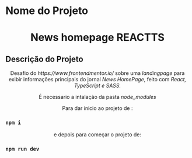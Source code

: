 # Nome do Projeto

<h1 align="center">News homepage REACTTS</h1>

## Descrição do Projeto

<p align="center">Desafio do <i>https://www.frontendmentor.io/ </i> sobre uma <i>landingpage</i> para exibir informaçôes principais do jornal <i>News HomePage</i>, feito com <i>React, TypeScript e SASS.</i></p>

<p align="center">É necessario a intalação da pasta <i>node_modules</i></p>

<p align="center">Para dar inicio ao projeto de :<p>

### `npm i`

<p align="center">e depois para começar o projeto de:<p>

### `npm run dev`
